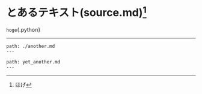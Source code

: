 # とあるテキスト(source.md)[^16]

`hoge`{.python}

---

```include
path: ./another.md
---
```
```include
path: yet_another.md
---
```

[^16]: ほげ
